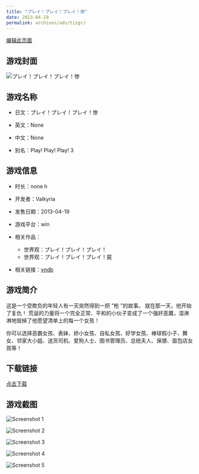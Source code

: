 ```yaml
---
title: "プレイ！プレイ！プレイ！惨"
date: 2013-04-19
permalink: archives/adv/tizgr/
---
```

[编辑此页面](https://github.com/ACG-3/ADV3-source/blob/main/source/_posts/%E3%83%97%E3%83%AC%E3%82%A4%EF%BC%81%E3%83%97%E3%83%AC%E3%82%A4%EF%BC%81%E3%83%97%E3%83%AC%E3%82%A4%EF%BC%81%E6%83%A8.md)

## 游戏封面

![プレイ！プレイ！プレイ！惨](https://pan.timero.xyz/d/onedrive/img_lib_001/%E3%83%97%E3%83%AC%E3%82%A4%EF%BC%81%E3%83%97%E3%83%AC%E3%82%A4%EF%BC%81%E3%83%97%E3%83%AC%E3%82%A4%EF%BC%81%E6%83%A8_cover.avif)


## 游戏名称

- 日文：プレイ！プレイ！プレイ！惨
- 英文：None
- 中文：None

- 别名：Play! Play! Play! 3


## 游戏信息

- 时长：none h
- 开发者：Valkyria
- 发售日期：2013-04-19
- 游戏平台：win
- 相关作品：
   - 世界观：プレイ！プレイ！プレイ！
   - 世界观：プレイ！プレイ！プレイ！屍

- 相关链接：[vndb](https://vndb.org/v12303)


## 游戏简介

这是一个受欺负的年轻人有一天突然得到一把 "枪 "的故事。
就在那一天，他开始了复仇！
荒诞的力量将一个完全正常、平和的小伙子变成了一个强奸恶魔，湿淋淋地毁掉了他愿望清单上的每一个女孩！

你可以选择恶霸女孩、表妹、娇小女孩、自私女孩、好学女孩、棒球假小子、舞女、邻家大小姐、送货司机、爱狗人士、图书管理员、总统夫人、保镖、面包店女孩等！




## 下载链接

[点击下载](https://pan.timero.xyz/onedrive/adv_lib_001/%E3%83%97%E3%83%AC%E3%82%A4%EF%BC%81%E3%83%97%E3%83%AC%E3%82%A4%EF%BC%81%E3%83%97%E3%83%AC%E3%82%A4%EF%BC%81%E6%83%A8)


## 游戏截图


![Screenshot 1](https://pan.timero.xyz/d/onedrive/img_lib_001/%E3%83%97%E3%83%AC%E3%82%A4%EF%BC%81%E3%83%97%E3%83%AC%E3%82%A4%EF%BC%81%E3%83%97%E3%83%AC%E3%82%A4%EF%BC%81%E6%83%A8_Screenshot_1.avif)

![Screenshot 2](https://pan.timero.xyz/d/onedrive/img_lib_001/%E3%83%97%E3%83%AC%E3%82%A4%EF%BC%81%E3%83%97%E3%83%AC%E3%82%A4%EF%BC%81%E3%83%97%E3%83%AC%E3%82%A4%EF%BC%81%E6%83%A8_Screenshot_2.avif)

![Screenshot 3](https://pan.timero.xyz/d/onedrive/img_lib_001/%E3%83%97%E3%83%AC%E3%82%A4%EF%BC%81%E3%83%97%E3%83%AC%E3%82%A4%EF%BC%81%E3%83%97%E3%83%AC%E3%82%A4%EF%BC%81%E6%83%A8_Screenshot_3.avif)

![Screenshot 4](https://pan.timero.xyz/d/onedrive/img_lib_001/%E3%83%97%E3%83%AC%E3%82%A4%EF%BC%81%E3%83%97%E3%83%AC%E3%82%A4%EF%BC%81%E3%83%97%E3%83%AC%E3%82%A4%EF%BC%81%E6%83%A8_Screenshot_4.avif)

![Screenshot 5](https://pan.timero.xyz/d/onedrive/img_lib_001/%E3%83%97%E3%83%AC%E3%82%A4%EF%BC%81%E3%83%97%E3%83%AC%E3%82%A4%EF%BC%81%E3%83%97%E3%83%AC%E3%82%A4%EF%BC%81%E6%83%A8_Screenshot_5.avif)

